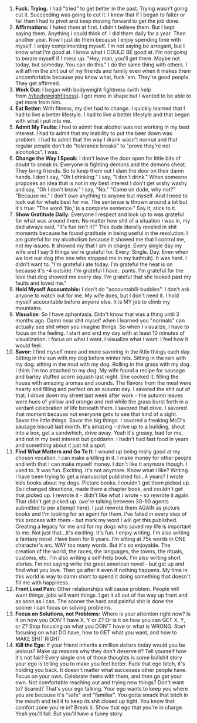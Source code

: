 1. **Fuck. Trying.** I had "tried" to get better in the past. Trying wasn't going cut it. Succeeding was going to cut it. I knew that if I began to falter or fail then I had to pivot and keep moving forward to get the job done.
2. **Affirmations:** I hated them at first. I didn't believe them. But I kept saying them. Anything i could think of. I did them daily for a year. Then another year. Now I just do them because I enjoy spending time with myself. I enjoy complimenting myself. I'm not saying be arrogant, but I know what I'm good at. I know what i COULD BE good at. I'm not going to berate myself if I mess up. "Hey, man, you'll get there. Maybe not today, but someday. You can do this." I do the same thing with others. I will affirm the shit out of my friends and family even when it makes them uncomfortable because you know what, fuck 'em. They're good people. They get affirmed.
3. **Work Out:** I began with bodyweight fightness (with help from [/r/bodyweighfitness](https://www.reddit.com/r/bodyweighfitness)). I got more in shape but I wanted to be able to get more from him.
4. **Eat Better:** With fitness, my diet had to change. I quickly learned that I had to live a better lifestyle. I had to live a better lifestyle and that began with what i put into me.
5. **Admit My Faults:** I had to admit that alcohol was not working in my best interest. I had to admit that my inability to put the beer down was problem. I had to admit that the way I drank wasn't normal and that regular people don't do "tolerance breaks" to "prove they're not alcoholics". I was.
6. **Change the Way I Speak:** I don't leave the door open for little bits of doubt to sneak in. Everyone is fighting demons and the demons cheat. They bring friends. So to keep them out I slam the door on their damn hands. I don't say, "Oh I drinking." I say, "I don't drink." When someone proposes an idea that is not in my best interest I don't get wishy washy and say, "Oh I don't know." I say, "No." "Come on dude, why not?" "Because no." I don't owe anything to anyone but myself. And I need to look out for whats best for me. The sentence is thrown around a lot but it's true: "The word 'No,' is a complete sentence." Say it, stick to it.
7. **Show Gratitude Daily:** Everyone I respect and look up to was grateful for what was around them. No matter how shit of a situation i was in, my dad always said, "It's fun isn't it?" This dude literally reveled in shit moments because he found gratitude in being useful in the resolution. I am grateful for my alcoholism because it showed me that I control me, not my issues. It showed my that I am in charge. Every single day my wife and I say 5 things we're grateful for. Every. Single. Day. Even when we lost our dog (the one who stopped me in my bathtub). It was hard. I didn't want to. "I'm grateful i ate today. I'm grateful the heat is on because it's -4 outside. I'm grateful I have...pants. I'm grateful for the love that dog showed me every day. I'm grateful that she looked past my faults and loved me."
8. **Hold Myself Accountable:** I don't do "accountabili-buddies". I don't ask anyone to watch out for me. My wife does, but I don't need it. I hold myself accountable before anyone else. It is MY job to climb my mountains.
9. **Visualize**: So I have aphantasia. Didn't know that was a thing until 3 months ago. Damn near shit myself when I learned you "normals" can actually see shit when you imagine things. So when I visualize, I have to focus on the feeling. I start and end my day with at least 10 minutes of visualization. I focus on what I want. I visualize what i want. I feel how it would feel.
10. **Savor:** I find myself more and more savoring in the little things each day. Sitting in the sun with my dog before winter hits. Sitting in the rain with my dog. sitting in the mud with my dog. Rolling in the grass with my dog. I think i'm too attached to my dog. My wife found a recipe for sausage and barley stuffed acorn squash last night. She cooked it, filling the house with amazing aromas and sounds. The flavors from the meal were hearty and filling and perfect on an autumn day. I savored the shit out of that. I drove down my street last week after work - the autumn leaves were hues of yellow and orange and red while the grass burst forth in a verdant celebration of life beneath them. I savored that drive. I savored that moment because not everyone gets to see that kind of a sight. Savor the little things. Savor the big things. I savored a freaking McD's sausage biscuit last month. It's amazing - drive up to a building, shout into a box, get a sandwhich, drive away. Yeah it's greasy, bad for me, and not in my best interest but goddamn. I hadn't had fast food in years and something about it just hit a spot.
11. **Find What Matters and Go To It**: I wound up being really good at my chosen vocation. I can make a killing in it. I make money for other people and with that I can make myself money. I don't like it anymore though. I used to. It was fun. Exciting. It's not anymore. Know what I like? Writing. I have been trying to get a manuscript published for...4 years? I wrote kids books about my dogs. Picture books. I couldn't get them picked up. So i changed directions, made them a chapter book, and couldn't get that picked up. I rewrote it - didn't like what i wrote - so rewrote it again. That didn't get picked up. (we're talking between 30-90 agents submitted to per attempt here). I just rewrote them AGAIN as picture books and I'm looking for an agent for them. I've failed in every step of this process with them - but mark my word I will get this published. Creating a legacy for me and for my dogs who saved my life is important to me. Not just that...it's exciting. It's fun. I enjoy writing. I'm also writing a fantasy novel. Have been for 6 years. I'm sitting at 75k words in ONE character's arc. WAY too many words. But it's so enjoyable. The creation of the world, the races, the languages, the towns, the rituals, customs, etc. I'm also writing a self-help book. I'm also writing short stories. I'm not saying write the great american novel - but get up and find what you love. Then go after it even if nothing happens. My time in this world is way to damn short to spend it doing something that doesn't fill me with happiness.
12. **Front Load Pain:** Other relationships will cause problem. People will want things, jobs will want things. I get it all out of the way up front and as soon as i can. The sooner the hard and painful shit is done the sooner i can focus on solving problems.
13. **Focus on Solutions, not Problems:** Where is your attention right now? Is it on how you DON'T have X, Y or Z? Or is it on how you can GET X, Y, or Z? Stop focusing on what you DON'T have or what is WRONG. Start focusing on what DO have, how to GET what you want, and how to MAKE SHIT RIGHT
14. **Kill the Ego:** If your friend inherits a million dollars today would you be jealous? Make up reasons why they don't deserve it? Tell yourself how it's not fair? Every single one of those thoughts is some bullshit story your ego is telling you to make you feel better. Fuck that ego bitch, it's holding you back. It doesn't matter what successes other people have. Focus on your own. Celebrate theirs with them, and then go get your own. Not comfortable reaching out and trying new things? Don't want to? Scared? That's your ego talking. Your ego wants to keep you where you are because it's "safe" and "familiar". You gotta smack that bitch in the mouth and tell it to keep its shit closed up tight. You know that comfort zone you're in? Break it. Show that ego that you're in charge. Yeah you'll fail. But you'll have a funny story.